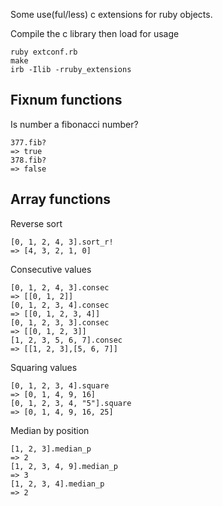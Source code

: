 Some use(ful/less) c extensions for ruby objects.

Compile the c library then load for usage
```
ruby extconf.rb
make
irb -Ilib -rruby_extensions
```

## Fixnum functions

Is number a fibonacci number?
```
377.fib?
=> true
378.fib?
=> false
```

## Array functions
Reverse sort
```
[0, 1, 2, 4, 3].sort_r!
=> [4, 3, 2, 1, 0]
```

Consecutive values
```
[0, 1, 2, 4, 3].consec
=> [[0, 1, 2]]
[0, 1, 2, 3, 4].consec
=> [[0, 1, 2, 3, 4]]
[0, 1, 2, 3, 3].consec
=> [[0, 1, 2, 3]]
[1, 2, 3, 5, 6, 7].consec
=> [[1, 2, 3],[5, 6, 7]]
```

Squaring values
```
[0, 1, 2, 3, 4].square
=> [0, 1, 4, 9, 16]
[0, 1, 2, 3, 4, "5"].square
=> [0, 1, 4, 9, 16, 25]
```

Median by position
```
[1, 2, 3].median_p
=> 2
[1, 2, 3, 4, 9].median_p
=> 3
[1, 2, 3, 4].median_p
=> 2
```
